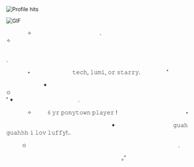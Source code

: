 ![Profile hits](https://komarev.com/ghpvc/?username=lxminaryy&color=C84E4E&style=for-the-badge&label=devil%20fruits%20collected%20☆)


![GIF](https://i.pinimg.com/originals/14/87/e4/1487e4cdfa2dc8863e86073d92d97c5f.gif)

　　　　✧　　　　　　　　　　　　　.　　　　　　　　　　　　　　　　　　　　✧　　　　　　　　　　　　

　　　　　　　　　　　　　　　　　　　　　　　　　　　　　　　　　　　　　　　　　　　　　.

　　　　⋆　　　　　　　　𝚝𝚎𝚌𝚑, 𝚕𝚞𝚖𝚒, 𝚘𝚛 𝚜𝚝𝚊𝚛𝚛𝚢.　　　　　˚　　　　　　　　　　　　　　　

　　　　　　　✦　　　　　　　　　　　　　　　　　　　　　　　　　　　　
       ✩　　　　　            
                                                                                      ˚               ✦
　　　　　　　　　　　　.　　　　　　　　　　　　　　　　　　　　　　　　　　　　　　　



　　　　✧　　　𝟼 𝚢𝚛 𝚙𝚘𝚗𝚢𝚝𝚘𝚠𝚗 𝚙𝚕𝚊𝚢𝚎𝚛 !　　　　　　　　　　　　　⋆　　　　　　　
    

　　　　　　　　　　　　　　　　　　　　✦　　　　　　　　　　　𝚐𝚞𝚊𝚑 𝚐𝚞𝚊𝚑𝚑𝚑 𝚒 𝚕𝚘𝚟 𝚕𝚞𝚏𝚏𝚢!..　　　　　　　　　　

　　　✩　　　　　　　　　　　　　　　　　　　　　　　　　　　　　.　　　　　　　　　　　

　　　　　　　　　　　　　　　　　　　　　　｡˚　　　　　　　　　　　　　　　　　　　　　
　　　　　　　　　　　　　　　　　　
